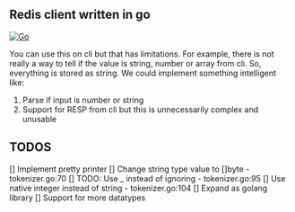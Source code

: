 ## Redis client written in go 
[![Go](https://img.shields.io/badge/go-1.22.4-blue.svg)](https://golang.org/)

You can use this on cli but that has limitations. For example, there is not really a way to tell if the value is string, number or array from cli. So, everything is stored as string. We could implement something intelligent like:
1. Parse if input is number or string
2. Support for RESP from cli but this is unnecessarily complex and unusable


## TODOS
[] Implement pretty printer 
[] Change string type value to []byte - tokenizer.go:70
[] TODO: Use _ instead of ignoring - tokenizer.go:95
[] Use native integer instead of string - tokenizer.go:104
[] Expand as golang library
[] Support for more datatypes
